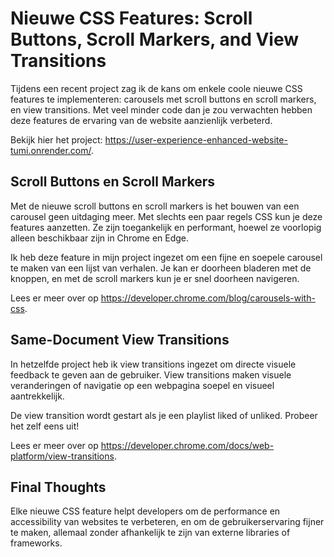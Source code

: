 # Nieuwe CSS Features: Scroll Buttons, Scroll Markers, and View Transitions

Tijdens een recent project zag ik de kans om enkele coole nieuwe CSS features te implementeren: carousels met scroll buttons en scroll markers, en view transitions. Met veel minder code dan je zou verwachten hebben deze features de ervaring van de website aanzienlijk verbeterd.

Bekijk hier het project: https://user-experience-enhanced-website-tumi.onrender.com/. 


## Scroll Buttons en Scroll Markers

Met de nieuwe scroll buttons en scroll markers is het bouwen van een carousel geen uitdaging meer. Met slechts een paar regels CSS kun je deze features aanzetten. Ze zijn toegankelijk en performant, hoewel ze voorlopig alleen beschikbaar zijn in Chrome en Edge.

Ik heb deze feature in mijn project ingezet om een fijne en soepele carousel te maken van een lijst van verhalen. Je kan er doorheen bladeren met de knoppen, en met de scroll markers kun je er snel doorheen navigeren.

Lees er meer over op https://developer.chrome.com/blog/carousels-with-css.


## Same-Document View Transitions

In hetzelfde project heb ik view transitions ingezet om directe visuele feedback te geven aan de gebruiker. View transitions maken visuele veranderingen of navigatie op een webpagina soepel en visueel aantrekkelijk.

De view transition wordt gestart als je een playlist liked of unliked. Probeer het zelf eens uit!

Lees er meer over op https://developer.chrome.com/docs/web-platform/view-transitions. 

## Final Thoughts

Elke nieuwe CSS feature helpt developers om de performance en accessibility van websites te verbeteren, en om de gebruikerservaring fijner te maken, allemaal zonder afhankelijk te zijn van externe libraries of frameworks.